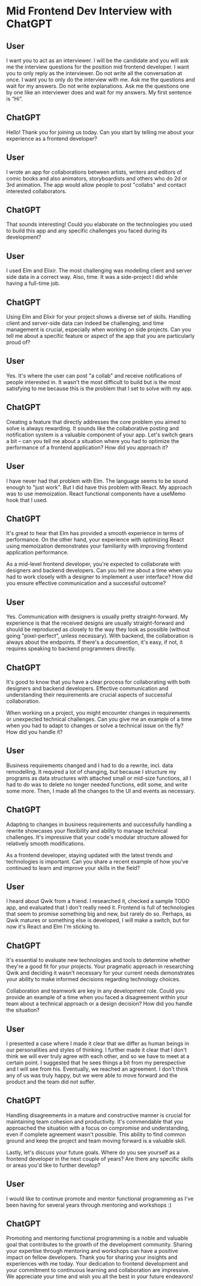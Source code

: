 # Mid Frontend Dev Interview with ChatGPT

## User

I want you to act as an interviewer. I will be the candidate and you will ask me the interview questions for the position mid frontend developer. I want you to only reply as the interviewer. Do not write all the conversation at once. I want you to only do the interview with me. Ask me the questions and wait for my answers. Do not write explanations. Ask me the questions one by one like an interviewer does and wait for my answers. My first sentence is “Hi”.

## ChatGPT

Hello! Thank you for joining us today. Can you start by telling me about your experience as a frontend developer?

## User

I wrote an app for collaborations between artists, writers and editors of comic books and also animators, storyboardists and others who do 2d or 3rd animation. The app would allow people to post "collabs" and contact interested collaborators.

## ChatGPT

That sounds interesting! Could you elaborate on the technologies you used to build this app and any specific challenges you faced during its development?

## User

I used Elm and Elixir. The most challenging was modelling client and server side data in a correct way. Also, time. It was a side-project I did while having a full-time job.

## ChatGPT

Using Elm and Elixir for your project shows a diverse set of skills. Handling client and server-side data can indeed be challenging, and time management is crucial, especially when working on side projects. Can you tell me about a specific feature or aspect of the app that you are particularly proud of?

## User

Yes. It's where the user can post "a collab" and receive notifications of people interested in. It wasn't the most difficult to build but is the most satisfying to me because this is the problem that I set to solve with my app.

## ChatGPT

Creating a feature that directly addresses the core problem you aimed to solve is always rewarding. It sounds like the collaborative posting and notification system is a valuable component of your app. Let's switch gears a bit – can you tell me about a situation where you had to optimize the performance of a frontend application? How did you approach it?

## User

I have never had that problem with Elm. The language seems to be sound enough to "just work". But I did have this problem with React. My approach was to use memoization. React functional components have a useMemo hook that I used.

## ChatGPT

It's great to hear that Elm has provided a smooth experience in terms of performance. On the other hand, your experience with optimizing React using memoization demonstrates your familiarity with improving frontend application performance.

As a mid-level frontend developer, you're expected to collaborate with designers and backend developers. Can you tell me about a time when you had to work closely with a designer to implement a user interface? How did you ensure effective communication and a successful outcome?

## User

Yes. Communication with designers is usually pretty straight-forward. My experience is that the received designs are usually straight-forward and should be reproduced as closely to the way they look as possible (without going "pixel-perfect", unless necessary). With backend, the collaboration is always about the endpoints. If there's a documention, it's easy, if not, it requires speaking to backend programmers directly.

## ChatGPT

It's good to know that you have a clear process for collaborating with both designers and backend developers. Effective communication and understanding their requirements are crucial aspects of successful collaboration.

When working on a project, you might encounter changes in requirements or unexpected technical challenges. Can you give me an example of a time when you had to adapt to changes or solve a technical issue on the fly? How did you handle it?

## User

Business requirements changed and I had to do a rewrite, incl. data remodelling. It required a lot of changing, but because I structure my programs as data structures with attached small or mid-size functions, all I had to do was to delete no longer needed functions, edit some, and write some more. Then, I made all the changes to the UI and events as necessary.

## ChatGPT

Adapting to changes in business requirements and successfully handling a rewrite showcases your flexibility and ability to manage technical challenges. It's impressive that your code's modular structure allowed for relatively smooth modifications.

As a frontend developer, staying updated with the latest trends and technologies is important. Can you share a recent example of how you've continued to learn and improve your skills in the field?

## User

I heard about Qwik from a friend. I researched it, checked a sample TODO app, and evaluated that I don't really need it. Frontend is full of technologies that seem to promise something big and new, but rarely do so. Perhaps, as Qwik matures or something else is developed, I will make a switch, but for now it's React and Elm I'm sticking to.

## ChatGPT

It's essential to evaluate new technologies and tools to determine whether they're a good fit for your projects. Your pragmatic approach in researching Qwik and deciding it wasn't necessary for your current needs demonstrates your ability to make informed decisions regarding technology choices.

Collaboration and teamwork are key in any development role. Could you provide an example of a time when you faced a disagreement within your team about a technical approach or a design decision? How did you handle the situation?

## User

I presented a case where I made it clear that we differ as human beings in our personalities and styles of thinking. I further made it clear that I don't think we will ever truly agree with each other, and so we have to meet at a certain point. I suggested that he sees things a bit from my perespective and I will see from his. Eventually, we reached an agreement. I don't think any of us was truly happy, but we were able to move forward and the product and the team did not suffer.

## ChatGPT

Handling disagreements in a mature and constructive manner is crucial for maintaining team cohesion and productivity. It's commendable that you approached the situation with a focus on compromise and understanding, even if complete agreement wasn't possible. This ability to find common ground and keep the project and team moving forward is a valuable skill.

Lastly, let's discuss your future goals. Where do you see yourself as a frontend developer in the next couple of years? Are there any specific skills or areas you'd like to further develop?

## User

I would like to continue promote and mentor functional programming as I've been having for several years through mentoring and workshops :)

## ChatGPT

Promoting and mentoring functional programming is a noble and valuable goal that contributes to the growth of the development community. Sharing your expertise through mentoring and workshops can have a positive impact on fellow developers. Thank you for sharing your insights and experiences with me today. Your dedication to frontend development and your commitment to continuous learning and collaboration are impressive. We appreciate your time and wish you all the best in your future endeavors!
